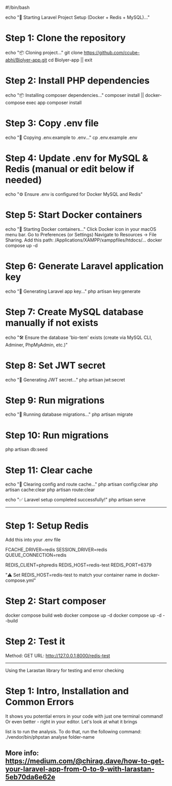 #!/bin/bash

echo "🚀 Starting Laravel Project Setup (Docker + Redis + MySQL)..."

# Step 1: Clone the repository
echo "📦 Cloning project..."
git clone https://github.com/ccube-abhi/Biolyer-app.git
cd Biolyer-app || exit

# Step 2: Install PHP dependencies
echo "📦 Installing composer dependencies..."
composer install || docker-compose exec app composer install

# Step 3: Copy .env file
echo "📄 Copying .env.example to .env..."
cp .env.example .env

# Step 4: Update .env for MySQL & Redis (manual or edit below if needed)
echo "⚙️  Ensure .env is configured for Docker MySQL and Redis"

# Step 5: Start Docker containers
echo "🐳 Starting Docker containers..."
Click Docker icon in your macOS menu bar.
Go to Preferences (or Settings)
Navigate to Resources → File Sharing.
Add this path: /Applications/XAMPP/xamppfiles/htdocs/...
docker compose up -d

# Step 6: Generate Laravel application key
echo "🔑 Generating Laravel app key..."
php artisan key:generate

# Step 7: Create MySQL database manually if not exists
echo "🛠️  Ensure the database 'bio-tem' exists (create via MySQL CLI, Adminer, PhpMyAdmin, etc.)"

# Step 8: Set JWT secret
echo "🔐 Generating JWT secret..."
php artisan jwt:secret

# Step 9: Run migrations
echo "🧱 Running database migrations..."
php artisan migrate

# Step 10: Run migrations
php artisan db:seed

# Step 11: Clear cache
echo "🧹 Clearing config and route cache..."
php artisan config:clear
php artisan cache:clear
php artisan route:clear

echo "✅ Laravel setup completed successfully!"
php artisan serve

----------------------------------------------------
# Step 1: Setup Redis 
Add this into your .env file

FCACHE_DRIVER=redis
SESSION_DRIVER=redis
QUEUE_CONNECTION=redis

REDIS_CLIENT=phpredis
REDIS_HOST=redis-test
REDIS_PORT=6379

"⚠️ Set REDIS_HOST=redis-test to match your container name in docker-compose.yml"

# Step 2: Start composer
docker compose build web
docker compose up -d
docker compose up -d --build

# Step 2: Test it
Method: GET
URL: http://127.0.0.1:8000/redis-test


-------------------------------------------------
Using the Larastan library for testing and error checking

# Step 1: Intro, Installation and Common Errors
It shows you potential errors in your code with just one terminal command! Or even better - right in your editor. Let's look at what it brings

list is to run the analysis. To do that, run the following command:
./vendor/bin/phpstan analyse folder-name

More info: https://medium.com/@chirag.dave/how-to-get-your-laravel-app-from-0-to-9-with-larastan-5eb70da6e62e
-----------------------------------------------------

